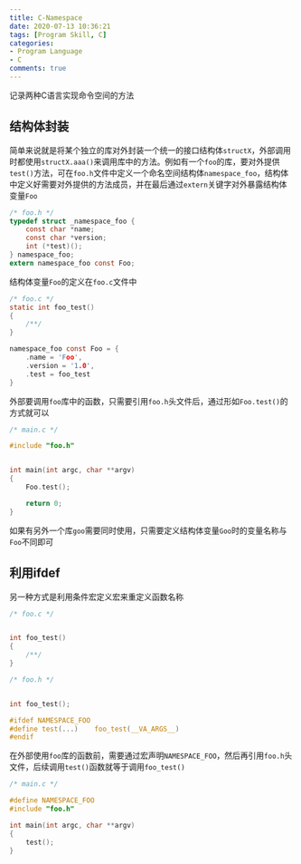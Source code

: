 ```yaml
---
title: C-Namespace
date: 2020-07-13 10:36:21
tags: [Program Skill, C]
categories:
- Program Language
- C
comments: true
---
```


记录两种C语言实现命令空间的方法

## 结构体封装

简单来说就是将某个独立的库对外封装一个统一的接口结构体`structX`，外部调用时都使用`structX.aaa()`来调用库中的方法。例如有一个`foo`的库，要对外提供`test()`方法，可在`foo.h`文件中定义一个命名空间结构体`namespace_foo`，结构体中定义好需要对外提供的方法成员，并在最后通过`extern`关键字对外暴露结构体变量`Foo`

```c
/* foo.h */
typedef struct _namespace_foo {
    const char *name;
    const char *version;
    int (*test)();
} namespace_foo;
extern namespace_foo const Foo;
```

结构体变量`Foo`的定义在`foo.c`文件中

```c
/* foo.c */
static int foo_test()
{
    /**/
}

namespace_foo const Foo = {
    .name = 'Foo',
    .version = '1.0',
    .test = foo_test
}
```

外部要调用`foo`库中的函数，只需要引用`foo.h`头文件后，通过形如`Foo.test()`的方式就可以

```c
/* main.c */

#include "foo.h"


int main(int argc, char **argv)
{
    Foo.test();

    return 0;
}
```

如果有另外一个库`goo`需要同时使用，只需要定义结构体变量`Goo`时的变量名称与`Foo`不同即可

## 利用ifdef

另一种方式是利用条件宏定义宏来重定义函数名称

```c
/* foo.c */


int foo_test()
{
    /**/
}
```

```c
/* foo.h */


int foo_test();

#ifdef NAMESPACE_FOO
#define test(...)    foo_test(__VA_ARGS__)
#endif
```

在外部使用`foo`库的函数前，需要通过宏声明`NAMESPACE_FOO`，然后再引用`foo.h`头文件，后续调用`test()`函数就等于调用`foo_test()`

```c
/* main.c */

#define NAMESPACE_FOO
#include "foo.h"

int main(int argc, char **argv)
{
    test();
}
```
